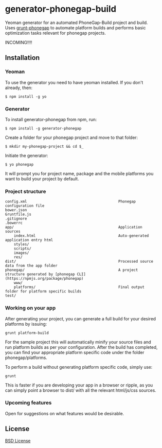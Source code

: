 # generator-phonegap-build

Yeoman generator for an automated PhoneGap-Build project and build. Uses [grunt-phonegap](https://npmjs.org/package/grunt-phonegap) to automate platform builds and performs basic optimization tasks relevant for phonegap projects. 

INCOMING!!!!

## Installation

### Yeoman

To use the generator you need to have yeoman installed. If you don't already, then:

```
$ npm install -g yo
```

### Generator

To install generator-phonegap from npm, run:

```
$ npm install -g generator-phonegap
```

Create a folder for your phonegap project and move to that folder:

```
$ mkdir my-phonegap-project && cd $_
```

Initiate the generator:

```
$ yo phonegap
```

It will prompt you for project name, package and the mobile platforms you want to build your project by default. 


### Project structure

	config.xml											Phonegap configuration file
	bower.json											
	Gruntfile.js										
	.gitignore
	.bowerrc
	app/												Application sources
		index.html										Auto-generated application entry html
		styles/											
		scripts/
		images/
		res/										
	dist/												Processed source data from the app folder
	phonegap/											A project structure generated by [phonegap CLI](https://npmjs.org/package/phonegap)
		www/											
		platforms/										Final output folder for platform specific builds
	test/												


### Working on your app

After generating your project, you can generate a full build for your desired platforms by issuing:

```
grunt platform-build
```

For the sample project this will automatically minify your source files and run platform builds as per your configuration. After the build has completed, you can find your appropriate platform specific code under the folder phonegap/platforms. 

To perform a build without generating platform specific code, simply use:

```
grunt
```
This is faster if you are developing your app in a browser or ripple, as you can simply point a browser to dist/ with all the relevant html/js/css sources.


### Upcoming features

Open for suggestions on what features would be desirable.

## License

[BSD License](http://en.wikipedia.org/wiki/BSD_License)
